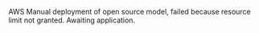 AWS Manual deployment of open source model, failed because resource limit not granted. Awaiting application.
